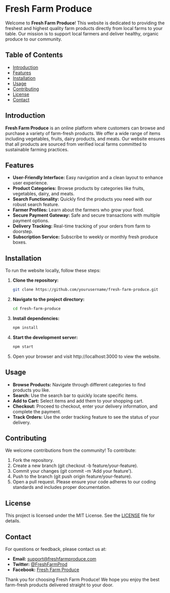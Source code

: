# Fresh Farm Produce

Welcome to **Fresh Farm Produce**! This website is dedicated to providing the freshest and highest quality farm products directly from local farms to your table. Our mission is to support local farmers and deliver healthy, organic produce to our community.

## Table of Contents

- [Introduction](#introduction)
- [Features](#features)
- [Installation](#installation)
- [Usage](#usage)
- [Contributing](#contributing)
- [License](#license)
- [Contact](#contact)

## Introduction

**Fresh Farm Produce** is an online platform where customers can browse and purchase a variety of farm-fresh products. We offer a wide range of items including vegetables, fruits, dairy products, and meats. Our website ensures that all products are sourced from verified local farms committed to sustainable farming practices.

## Features

- **User-Friendly Interface:** Easy navigation and a clean layout to enhance user experience.
- **Product Categories:** Browse products by categories like fruits, vegetables, dairy, and meats.
- **Search Functionality:** Quickly find the products you need with our robust search feature.
- **Farmer Profiles:** Learn about the farmers who grow your food.
- **Secure Payment Gateway:** Safe and secure transactions with multiple payment options.
- **Delivery Tracking:** Real-time tracking of your orders from farm to doorstep.
- **Subscription Service:** Subscribe to weekly or monthly fresh produce boxes.

## Installation

To run the website locally, follow these steps:

1. **Clone the repository:**
   ```sh
   git clone https://github.com/yourusername/fresh-farm-produce.git
2. **Navigate to the project directory:**
    ```sh
   cd fresh-farm-produce
3. **Install dependencies:**
    ```sh
   npm install
4. **Start the development server:**
   ```sh
   npm start
5. Open your browser and visit http://localhost:3000 to view the website.


## Usage

- **Browse Products:** Navigate through different categories to find products you like.
- **Search:** Use the search bar to quickly locate specific items.
- **Add to Cart:** Select items and add them to your shopping cart.
- **Checkout:** Proceed to checkout, enter your delivery information, and complete the payment.
- **Track Orders:** Use the order tracking feature to see the status of your delivery.
## Contributing

We welcome contributions from the community! To contribute:

1. Fork the repository.
2. Create a new branch (git checkout -b feature/your-feature).
3. Commit your changes (git commit -m 'Add your feature').
4. Push to the branch (git push origin feature/your-feature).
5. Open a pull request.
Please ensure your code adheres to our coding standards and includes proper documentation.
## License

This project is licensed under the MIT License. See the [LICENSE](LICENSE) file for details.
## Contact

For questions or feedback, please contact us at:

- **Email:** support@freshfarmproduce.com
- **Twitter:** [@FreshFarmProd](https://twitter.com/FreshFarmProd)
- **Facebook:** [Fresh Farm Produce](https://facebook.com/FreshFarmProduce)

Thank you for choosing Fresh Farm Produce! We hope you enjoy the best farm-fresh products delivered straight to your door.

